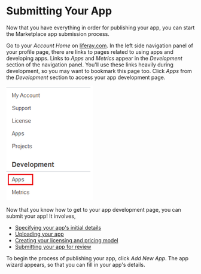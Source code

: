 # Submitting Your App [](id=submitting-your-app)

Now that you have everything in order for publishing your app, you can start the
Marketplace app submission process. 

Go to your *Account Home* on 
[liferay.com](http://www.liferay.com). 
In the left side navigation panel of your profile page, there are links to pages
related to using apps and developing apps. Links to *Apps* and *Metrics* appear
in the *Development* section of the navigation panel. You'll use these
links heavily during development, so you may want to bookmark this page too.
Click *Apps* from the *Development* section to access your app development page. 

![Figure 1: Your app development page lists the apps you've developed and enables you to add new apps for publishing to the Marketplace.](../../../images/marketplace-my-app-manager.png) 

Now that you know how to get to your app development page, you can submit your
app! It involves,

- [Specifying your app's initial details](/distribute/how-to-publish/-/knowledge_base/how-to-publish/specify-your-apps-initial-details)
- [Uploading your app](/distribute/how-to-publish/-/knowledge_base/how-to-publish/uploading-your-app)
- [Creating your licensing and pricing model](/distribute/how-to-publish/-/knowledge_base/how-to-publish/creating-your-licensing-and-pricing-model)
- [Submitting your app for review](/distribute/how-to-publish/-/knowledge_base/how-to-publish/submitting-your-app-for-review)

To begin the process of publishing your app, click *Add New App*. The app wizard
appears, so that you can fill in your app's details.
